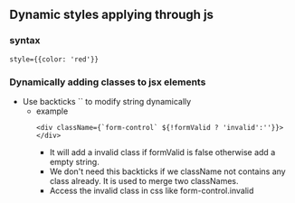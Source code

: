## Dynamic styles applying through js
### syntax
```
style={{color: 'red'}}
```
### Dynamically adding classes to jsx elements
- Use backticks `` to modify string dynamically
    - example
        ```
        <div className={`form-control` ${!formValid ? 'invalid':''}}></div>
        ```
        - It will add a invalid class if formValid is false otherwise add a empty string.
        - We don't need this backticks if we className not contains any class already. It is used to merge two 
            classNames.
        - Access the invalid class in css like form-control.invalid
